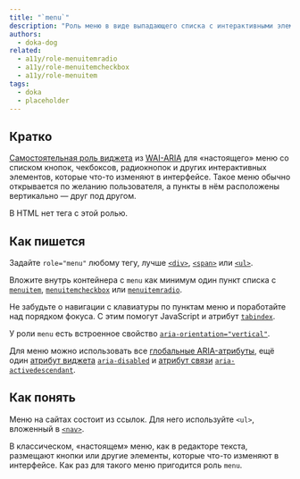 ```yaml
---
title: "`menu`"
description: "Роль меню в виде выпадающего списка с интерактивными элементами как в программе или приложении."
authors:
  - doka-dog
related:
  - a11y/role-menuitemradio
  - a11y/role-menuitemcheckbox
  - a11y/role-menuitem
tags:
  - doka
  - placeholder
---
```


## Кратко

[Самостоятельная роль виджета](/a11y/aria-roles/#roli-vidzhetov) из [WAI-ARIA](/a11y/aria-intro/#specifikaciya) для «настоящего» меню со списком кнопок, чекбоксов, радиокнопок и других интерактивных элементов, которые что-то изменяют в интерфейсе. Такое меню обычно открывается по желанию пользователя, а пункты в нём расположены вертикально — друг под другом.

В HTML нет тега с этой ролью.

## Как пишется

Задайте `role="menu"` любому тегу, лучше [`<div>`](/html/div/), [`<span>`](/html/span/) или [`<ul>`](/html/ul/).

Вложите внутрь контейнера с `menu` как минимум один пункт списка с [`menuitem`](/a11y/role-menuitem/), [`menuitemcheckbox`](/a11y/role-menuitemcheckbox/) или [`menuitemradio`](/a11y/role-menuitemradio/).

Не забудьте о навигации с клавиатуры по пунктам меню и поработайте над порядком фокуса. С этим помогут JavaScript и атрибут [`tabindex`](/html/global-attrs/#tabindex).

У роли `menu` есть встроенное свойство [`aria-orientation="vertical"`](/a11y/aria-orientation/).

Для меню можно использовать все [глобальные ARIA-атрибуты](/a11y/aria-attrs/#globalnye-atributy), ещё один [атрибут виджета](/a11y/aria-attrs/#atributy-vidzhetov) [`aria-disabled`](/a11y/aria-disabled/) и [атрибут связи](/a11y/aria-attrs/#atributy-svyazi) [`aria-activedescendant`](/a11y/aria-activedescendant/).

## Как понять

Меню на сайтах состоит из ссылок. Для него используйте `<ul>`, вложенный в [`<nav>`](/html/nav/).

В классическом, «настоящем» меню, как в редакторе текста, размещают кнопки или другие элементы, которые что-то изменяют в интерфейсе. Как раз для такого меню пригодится роль `menu`.
